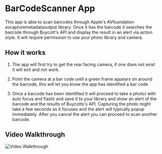 # BarCodeScanner App

This app is able to scan barcodes through Apple's AVfoundation avcapturemetadataoutput library. 
Once it has the barcode it searches the barcode through Buycott's API and display the result in an alert via action style.
It will require permission to use your photo library and camera.

## How it works

1. The app will first try to get the rear facing camera, if one does not exist it will exit and not work.

2. Point the camera at a bar code until a green frame appears on around the barcode, this will let you know the app has identified a bar code

3. Once a barcode has been identified it will proceed to take a photo( with auto focus and flash) and save it to your library and show an alert of the barcode and the results of Buycotts's API. Capturing the photo might take a few seconds as it focuses and the alert will typically popup immediately. After you cancel the alert you can proceed to scan another barcode.

## Video Walkthrough
<img src="https://i.imgur.com/BvKHvBf.mp4" title="source: imgur.com" width='' title='Video Walkthrough' alt='Video Walkthrough'/>
